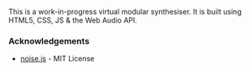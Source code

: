 This is a work-in-progress virtual modular synthesiser. It is built using HTML5, CSS, JS & the Web Audio API.

### Acknowledgements
* [noise.js](https://github.com/zacharydenton/noise.jss) - MIT License
